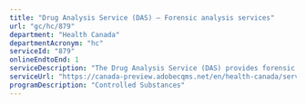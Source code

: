 ```yaml
---
title: "Drug Analysis Service (DAS) – Forensic analysis services"
url: "gc/hc/879"
department: "Health Canada"
departmentAcronym: "hc"
serviceId: "879"
onlineEndtoEnd: 1
serviceDescription: "The Drug Analysis Service (DAS) provides forensic analysis services to support law enforcement agencies in their investigations involving illegal drugs. - (ROEB)"
serviceUrl: "https://canada-preview.adobecqms.net/en/health-canada/services/health-concerns/controlled-substances-precursor-chemicals/drug-analysis-service.html"
programDescription: "Controlled Substances"
---
```

